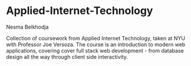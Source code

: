 # Applied-Internet-Technology
Nesma Belkhodja

Collection of coursework from Applied Internet Technology, taken at NYU with Professor Joe Versoza. 
The course is an introduction to modern web applications, covering cover full stack web development - from database design all the way through client side interactivity.
